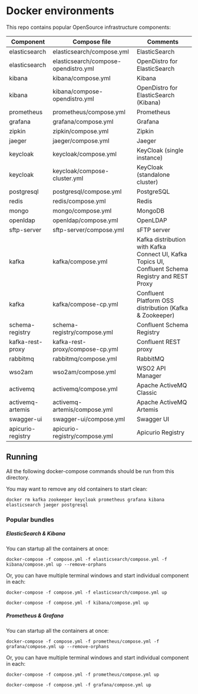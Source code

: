 # Docker environments

This repo contains popular OpenSource infrastructure components:

Component      | Compose file                         | Comments
-------------- | ------------------------------------ | ----------------------------
elasticsearch  | elasticsearch/compose.yml            | ElasticSearch
elasticsearch  | elasticsearch/compose-opendistro.yml | OpenDistro for ElasticSearch
kibana         | kibana/compose.yml                   | Kibana
kibana         | kibana/compose-opendistro.yml        | OpenDistro for ElasticSearch (Kibana)
prometheus     | prometheus/compose.yml               | Prometheus
grafana        | grafana/compose.yml                  | Grafana
zipkin         | zipkin/compose.yml                   | Zipkin
jaeger         | jaeger/compose.yml                   | Jaeger
keycloak       | keycloak/compose.yml                 | KeyCloak (single instance)
keycloak       | keycloak/compose-cluster.yml         | KeyCloak (standalone cluster)
postgresql     | postgresql/compose.yml               | PostgreSQL
redis          | redis/compose.yml                    | Redis
mongo          | mongo/compose.yml                    | MongoDB
openldap       | openldap/compose.yml                 | OpenLDAP
sftp-server    | sftp-server/compose.yml              | sFTP server
kafka          | kafka/compose.yml                    | Kafka distribution with Kafka Connect UI, Kafka Topics UI, Confluent Schema Registry and REST Proxy
kafka          | kafka/compose-cp.yml                 | Confluent Platform OSS distribution (Kafka & Zookeeper)
schema-registry | schema-registry/compose.yml         | Confluent Schema Registry
kafka-rest-proxy | kafka-rest-proxy/compose-cp.yml    | Confluent REST proxy
rabbitmq       | rabbitmq/compose.yml                 | RabbitMQ
wso2am         | wso2am/compose.yml                   | WSO2 API Manager
activemq       | activemq/compose.yml                 | Apache ActiveMQ Classic
activemq-artemis | activemq-artemis/compose.yml       | Apache ActiveMQ Artemis
swagger-ui     | swagger-ui/compose.yml               | Swagger UI
apicurio-registry | apicurio-registry/compose.yml     | Apicurio Registry

## Running

All the following docker-compose commands should be run from this directory.

You may want to remove any old containers to start clean:
```
docker rm kafka zookeeper keycloak prometheus grafana kibana elasticsearch jaeger postgresql
```
### Popular bundles
##### ElasticSearch & Kibana
You can startup all the containers at once:
```
docker-compose -f compose.yml -f elasticsearch/compose.yml -f kibana/compose.yml up --remove-orphans
```
Or, you can have multiple terminal windows and start individual component in each:
```
docker-compose -f compose.yml -f elasticsearch/compose.yml up

docker-compose -f compose.yml -f kibana/compose.yml up
```
##### Prometheus & Grafana
You can startup all the containers at once:
```
docker-compose -f compose.yml -f prometheus/compose.yml -f grafana/compose.yml up --remove-orphans
```
Or, you can have multiple terminal windows and start individual component in each:
```
docker-compose -f compose.yml -f prometheus/compose.yml up

docker-compose -f compose.yml -f grafana/compose.yml up
```
